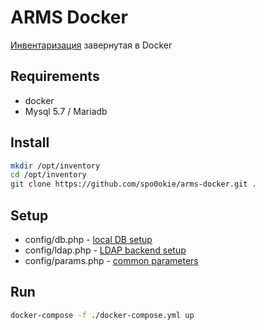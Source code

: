 # ARMS Docker
[Инвентаризация](https://github.com/spo0okie/arms_inventory) завернутая в Docker

## Requirements
  * docker
  * Mysql 5.7 / Mariadb

## Install
```bash
mkdir /opt/inventory
cd /opt/inventory
git clone https://github.com/spo0okie/arms-docker.git .
```

## Setup
  * config/db.php - [local DB setup](https://wiki.reviakin.net/%D0%B8%D0%BD%D0%B2%D0%B5%D0%BD%D1%82%D0%B0%D1%80%D0%B8%D0%B7%D0%B0%D1%86%D0%B8%D1%8F:%D0%BD%D0%B0%D1%81%D1%82%D1%80%D0%BE%D0%B9%D0%BA%D0%B0#%D0%B1%D0%B0%D0%B7%D0%B0_%D0%B4%D0%B0%D0%BD%D0%BD%D1%8B%D1%85)
  * config/ldap.php - [LDAP backend setup](https://wiki.reviakin.net/%D0%B8%D0%BD%D0%B2%D0%B5%D0%BD%D1%82%D0%B0%D1%80%D0%B8%D0%B7%D0%B0%D1%86%D0%B8%D1%8F:%D0%BD%D0%B0%D1%81%D1%82%D1%80%D0%BE%D0%B9%D0%BA%D0%B0#ldap_backend)
  * config/params.php - [common parameters](https://wiki.reviakin.net/%D0%B8%D0%BD%D0%B2%D0%B5%D0%BD%D1%82%D0%B0%D1%80%D0%B8%D0%B7%D0%B0%D1%86%D0%B8%D1%8F:%D0%BD%D0%B0%D1%81%D1%82%D1%80%D0%BE%D0%B9%D0%BA%D0%B0#params)

## Run
```bash
docker-compose -f ./docker-compose.yml up
```
